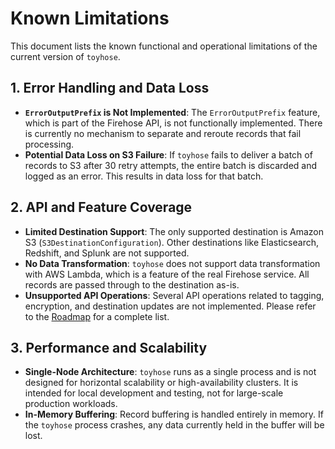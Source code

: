 # Known Limitations

This document lists the known functional and operational limitations of the current version of `toyhose`.

## 1. Error Handling and Data Loss

- **`ErrorOutputPrefix` is Not Implemented**: The `ErrorOutputPrefix` feature, which is part of the Firehose API, is not functionally implemented. There is currently no mechanism to separate and reroute records that fail processing.
- **Potential Data Loss on S3 Failure**: If `toyhose` fails to deliver a batch of records to S3 after 30 retry attempts, the entire batch is discarded and logged as an error. This results in data loss for that batch.

## 2. API and Feature Coverage

- **Limited Destination Support**: The only supported destination is Amazon S3 (`S3DestinationConfiguration`). Other destinations like Elasticsearch, Redshift, and Splunk are not supported.
- **No Data Transformation**: `toyhose` does not support data transformation with AWS Lambda, which is a feature of the real Firehose service. All records are passed through to the destination as-is.
- **Unsupported API Operations**: Several API operations related to tagging, encryption, and destination updates are not implemented. Please refer to the [Roadmap](./roadmap.md) for a complete list.

## 3. Performance and Scalability

- **Single-Node Architecture**: `toyhose` runs as a single process and is not designed for horizontal scalability or high-availability clusters. It is intended for local development and testing, not for large-scale production workloads.
- **In-Memory Buffering**: Record buffering is handled entirely in memory. If the `toyhose` process crashes, any data currently held in the buffer will be lost.
